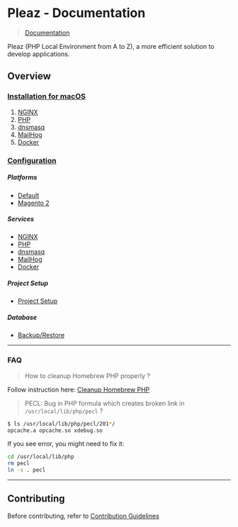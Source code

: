 # Pleaz - Documentation

> [Documentation](./readme.md)

Pleaz (PHP Local Environment from A to Z), a more efficient solution to develop applications.

## Overview

### [Installation for macOS](./installation/readme.md)
1. [NGINX](./installation/nginx.md)
1. [PHP](./installation/php.md)
1. [dnsmasq](./installation/dnsmasq.md)
1. [MailHog](./installation/mailhog.md)
1. [Docker](./installation/docker.md)

### [Configuration](./configuration/readme.md)

##### Platforms
- [Default](./configuration/platform/default.md)
- [Magento 2](./configuration/platform/magento2.md)

##### Services
- [NGINX](./configuration/services/nginx.md)
- [PHP](./configuration/services/php.md)
- [dnsmasq](./configuration/services/dnsmasq.md)
- [MailHog](./configuration/services/mailhog.md)
- [Docker](./configuration/services/docker.md)

##### Project Setup
- [Project Setup](./configuration/project-setup.md)

##### Database
- [Backup/Restore](./configuration/database-backup-restore.md)

---

### FAQ

> How to cleanup Homebrew PHP properly ?
>
Follow instruction here: [Cleanup Homebrew PHP](./upgrading/cleanup-homebew-php.md)

> PECL: Bug in PHP formula which creates broken link in `/usr/local/lib/php/pecl` ?
>

```bash
$ ls /usr/local/lib/php/pecl/201*/
opcache.a opcache.so xdebug.so
```

If you see error, you might need to fix it:
```bash
cd /usr/local/lib/php
rm pecl
ln -s . pecl
```

---

## Contributing

Before contributing, refer to [Contribution Guidelines](./contributing.md)

